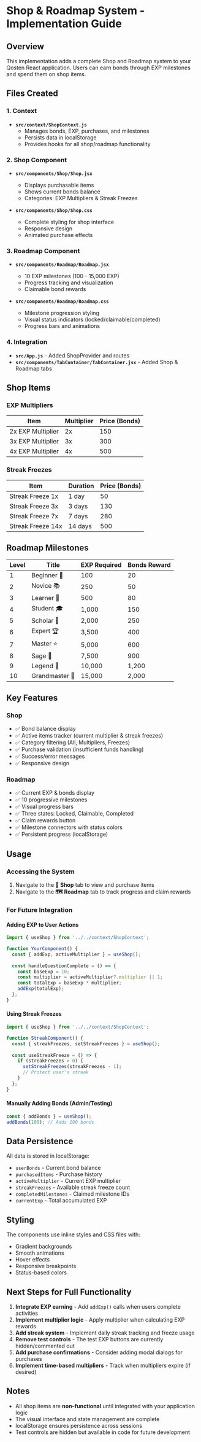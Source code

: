 # Shop & Roadmap System - Implementation Guide

## Overview
This implementation adds a complete Shop and Roadmap system to your Qosten React application. Users can earn bonds through EXP milestones and spend them on shop items.

## Files Created

### 1. Context
- **`src/context/ShopContext.js`**
  - Manages bonds, EXP, purchases, and milestones
  - Persists data in localStorage
  - Provides hooks for all shop/roadmap functionality

### 2. Shop Component
- **`src/components/Shop/Shop.jsx`**
  - Displays purchasable items
  - Shows current bonds balance
  - Categories: EXP Multipliers & Streak Freezes
  
- **`src/components/Shop/Shop.css`**
  - Complete styling for shop interface
  - Responsive design
  - Animated purchase effects

### 3. Roadmap Component
- **`src/components/Roadmap/Roadmap.jsx`**
  - 10 EXP milestones (100 - 15,000 EXP)
  - Progress tracking and visualization
  - Claimable bond rewards
  
- **`src/components/Roadmap/Roadmap.css`**
  - Milestone progression styling
  - Visual status indicators (locked/claimable/completed)
  - Progress bars and animations

### 4. Integration
- **`src/App.js`** - Added ShopProvider and routes
- **`src/components/TabContainer/TabContainer.jsx`** - Added Shop & Roadmap tabs

## Shop Items

### EXP Multipliers
| Item | Multiplier | Price (Bonds) |
|------|-----------|---------------|
| 2x EXP Multiplier | 2x | 150 |
| 3x EXP Multiplier | 3x | 300 |
| 4x EXP Multiplier | 4x | 500 |

### Streak Freezes
| Item | Duration | Price (Bonds) |
|------|----------|---------------|
| Streak Freeze 1x | 1 day | 50 |
| Streak Freeze 3x | 3 days | 130 |
| Streak Freeze 7x | 7 days | 280 |
| Streak Freeze 14x | 14 days | 500 |

## Roadmap Milestones

| Level | Title | EXP Required | Bonds Reward |
|-------|-------|--------------|--------------|
| 1 | Beginner 🌱 | 100 | 20 |
| 2 | Novice 📚 | 250 | 50 |
| 3 | Learner 📖 | 500 | 80 |
| 4 | Student 🎓 | 1,000 | 150 |
| 5 | Scholar 📜 | 2,000 | 250 |
| 6 | Expert 🏆 | 3,500 | 400 |
| 7 | Master ⭐ | 5,000 | 600 |
| 8 | Sage 🔮 | 7,500 | 900 |
| 9 | Legend 👑 | 10,000 | 1,200 |
| 10 | Grandmaster 💎 | 15,000 | 2,000 |

## Key Features

### Shop
- ✅ Bond balance display
- ✅ Active items tracker (current multiplier & streak freezes)
- ✅ Category filtering (All, Multipliers, Freezes)
- ✅ Purchase validation (insufficient funds handling)
- ✅ Success/error messages
- ✅ Responsive design

### Roadmap
- ✅ Current EXP & bonds display
- ✅ 10 progressive milestones
- ✅ Visual progress bars
- ✅ Three states: Locked, Claimable, Completed
- ✅ Claim rewards button
- ✅ Milestone connectors with status colors
- ✅ Persistent progress (localStorage)

## Usage

### Accessing the System
1. Navigate to the **🏪 Shop** tab to view and purchase items
2. Navigate to the **🗺️ Roadmap** tab to track progress and claim rewards

### For Future Integration

#### Adding EXP to User Actions
```javascript
import { useShop } from '../../context/ShopContext';

function YourComponent() {
  const { addExp, activeMultiplier } = useShop();
  
  const handleQuestionComplete = () => {
    const baseExp = 10;
    const multiplier = activeMultiplier?.multiplier || 1;
    const totalExp = baseExp * multiplier;
    addExp(totalExp);
  };
}
```

#### Using Streak Freezes
```javascript
import { useShop } from '../../context/ShopContext';

function StreakComponent() {
  const { streakFreezes, setStreakFreezes } = useShop();
  
  const useStreakFreeze = () => {
    if (streakFreezes > 0) {
      setStreakFreezes(streakFreezes - 1);
      // Protect user's streak
    }
  };
}
```

#### Manually Adding Bonds (Admin/Testing)
```javascript
const { addBonds } = useShop();
addBonds(100); // Adds 100 bonds
```

## Data Persistence
All data is stored in localStorage:
- `userBonds` - Current bond balance
- `purchasedItems` - Purchase history
- `activeMultiplier` - Current EXP multiplier
- `streakFreezes` - Available streak freeze count
- `completedMilestones` - Claimed milestone IDs
- `currentExp` - Total accumulated EXP

## Styling
The components use inline styles and CSS files with:
- Gradient backgrounds
- Smooth animations
- Hover effects
- Responsive breakpoints
- Status-based colors

## Next Steps for Full Functionality
1. **Integrate EXP earning** - Add `addExp()` calls when users complete activities
2. **Implement multiplier logic** - Apply multiplier when calculating EXP rewards
3. **Add streak system** - Implement daily streak tracking and freeze usage
4. **Remove test controls** - The test EXP buttons are currently hidden/commented out
5. **Add purchase confirmations** - Consider adding modal dialogs for purchases
6. **Implement time-based multipliers** - Track when multipliers expire (if desired)

## Notes
- All shop items are **non-functional** until integrated with your application logic
- The visual interface and state management are complete
- localStorage ensures persistence across sessions
- Test controls are hidden but available in code for future development
